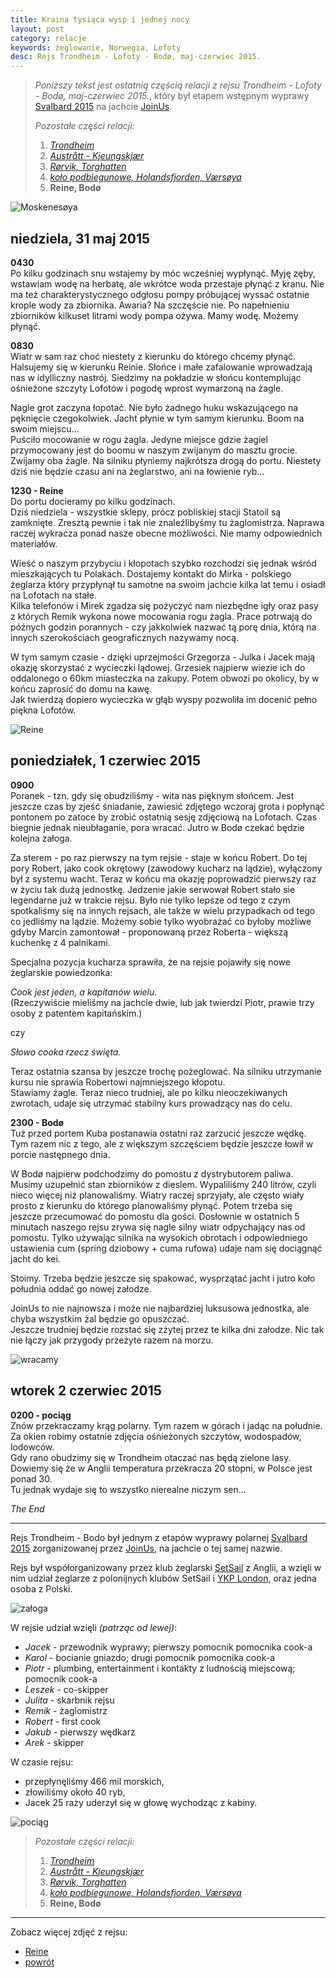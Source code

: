 ```yaml
---
title: Kraina tysiąca wysp i jednej nocy
layout: post
category: relacje
keywords: żeglowanie, Norwegia, Lofoty
desc: Rejs Trondheim - Lofoty - Bodø, maj-czerwiec 2015.
---
```


> *Poniższy tekst jest ostatnią częścią relacji z rejsu Trondheim - Lofoty - Bodø, maj-czerwiec 2015.*, który był etapem 
> wstępnym wyprawy [Svalbard 2015](http://svalbard.com.pl) na jachcie [JoinUs](http://joinus.eu).
>
> *Pozostałe części relacji:*
> 
> 1. *[Trondheim](/kraina-1000-wysp-i-1-nocy/)*
> 2. *[Austrått - Kjeungskjær](/kraina-1000-wysp-i-1-nocy-cz2/)*
> 3. *[Rørvik, Torghatten](/kraina-1000-wysp-i-1-nocy-cz3/)*
> 4. *[koło podbiegunowe, Holandsfjorden, Værsøya](/kraina-1000-wysp-i-1-nocy-cz4/)*
> 5. **Reine, Bodø**

![Moskenesøya](/img/2015/norwegia/moskenesoya.jpg)

## niedziela, 31 maj 2015
**0430**  
Po kilku godzinach snu wstajemy by móc wcześniej wypłynąć. Myję zęby, wstawiam wodę na herbatę, ale wkrótce woda przestaje płynąć z kranu. Nie ma też 
charakterystycznego odgłosu pompy próbującej wyssać ostatnie krople wody za zbiornika. Awaria? 
Na szczęście nie. Po napełnieniu zbiorników kilkuset litrami wody pompa ożywa. Mamy wodę. Możemy płynąć.

**0830**  
Wiatr w sam raz choć niestety z kierunku do którego chcemy płynąć. Halsujemy się w kierunku Reinie. Słońce i małe zafalowanie wprowadzają nas w idylliczny nastrój. 
Siedzimy na pokładzie w słońcu kontemplując ośnieżone szczyty Lofotów i pogodę wprost wymarzoną na żagle.  

Nagle grot zaczyna łopotać. Nie było żadnego huku wskazującego na pęknięcie czegokolwiek. Jacht płynie w tym samym kierunku. Boom na swoim miejscu...   
Puściło mocowanie w rogu żagla. Jedyne miejsce gdzie żagiel przymocowany jest do boomu w naszym zwijanym do masztu grocie.  
Zwijamy oba żagle. Na silniku płyniemy najkrótsza drogą do portu. Niestety dziś nie będzie czasu ani na żeglarstwo, ani na łowienie ryb...

**1230 - Reine**  
Do portu docieramy po kilku godzinach.  
Dziś niedziela - wszystkie sklepy, prócz pobliskiej stacji Statoil są zamknięte. Zresztą pewnie i tak nie znaleźlibyśmy tu żaglomistrza. Naprawa raczej wykracza ponad 
nasze obecne możliwości. Nie mamy odpowiednich materiałów.  

Wieść o naszym przybyciu i kłopotach szybko rozchodzi się jednak wśród mieszkających tu Polakach. Dostajemy kontakt do Mirka - polskiego żeglarza który przypłynął 
tu samotne na swoim jachcie kilka lat temu i osiadł na Lofotach na stałe.  
Kilka telefonów i Mirek zgadza się pożyczyć nam niezbędne igły oraz pasy z których Remik wykona nowe mocowania rogu żagla. Prace potrwają do późnych godzin 
porannych - czy jakkolwiek nazwać tą porę dnia, którą na innych szerokościach geograficznych nazywamy nocą.  

W tym samym czasie - dzięki uprzejmości Grzegorza - Julka i Jacek mają okazję skorzystać z wycieczki lądowej. Grzesiek najpierw wiezie ich do oddalonego o 60km 
miasteczka na zakupy. Potem obwozi po okolicy, by w końcu zaprosić do domu na kawę.  
Jak twierdzą dopiero wycieczka w głąb wyspy pozwoliła im docenić pełno piękna Lofotów.

![Reine](/img/2015/norwegia/reine.jpg)

## poniedziałek, 1 czerwiec 2015
**0900**  
Poranek - tzn. gdy się obudziliśmy - wita nas pięknym słońcem. Jest jeszcze czas by zjeść śniadanie, zawiesić zdjętego wczoraj grota i popłynąć pontonem po zatoce 
by zrobić ostatnią sesję zdjęciową na Lofotach.
Czas biegnie jednak nieubłaganie, pora wracać. Jutro w Bodø czekać będzie kolejna załoga.

Za sterem - po raz pierwszy na tym rejsie - staje w końcu Robert. Do tej pory Robert, jako cook okrętowy (zawodowy kucharz na lądzie), wyłączony był z systemu wacht. 
Teraz w końcu ma okazję poprowadzić pierwszy raz w życiu tak dużą jednostkę.
Jedzenie jakie serwował Robert stało sie legendarne już w trakcie rejsu. Było nie tylko lepsze od tego z czym spotkaliśmy się na innych rejsach, ale także w wielu 
przypadkach od tego co jedliśmy na lądzie. Możemy sobie tylko wyobrażać co byłoby możliwe gdyby Marcin zamontował - proponowaną przez Roberta - większą kuchenkę z 4 palnikami.  

Specjalna pozycja kucharza sprawiła, że na rejsie pojawiły się nowe żeglarskie powiedzonka:  

*Cook jest jeden, a kapitanów wielu.*   
(Rzeczywiście mieliśmy na jachcie dwie, lub jak twierdzi Piotr, prawie trzy osoby z patentem kapitańskim.)

czy  

*Słowo cooka rzecz święta.*

Teraz ostatnia szansa by jeszcze trochę pożeglować. Na silniku utrzymanie kursu nie sprawia Robertowi najmniejszego kłopotu.  
Stawiamy żagle. Teraz nieco trudniej, ale po kilku nieoczekiwanych zwrotach, udaje się utrzymać stabilny kurs prowadzący nas do celu.  

**2300 - Bodø**  
Tuż przed portem Kuba postanawia ostatni raz zarzucić jeszcze wędkę. Tym razem nic z tego, ale z większym szczęściem będzie jeszcze łowił w porcie następnego dnia.

W Bodø najpierw podchodzimy do pomostu z dystrybutorem paliwa. Musimy uzupełnić stan zbiorników z dieslem. Wypaliliśmy 240 litrów, czyli nieco więcej niż planowaliśmy. Wiatry 
raczej sprzyjały, ale często wiały prosto z kierunku do którego planowaliśmy płynąć.
Potem trzeba się jeszcze przecumować do pomostu dla gości. Dosłownie w ostatnich 5 minutach naszego rejsu zrywa się nagle silny wiatr odpychający nas od pomostu. Tylko 
używając silnika na wysokich obrotach i odpowiedniego ustawienia cum (spring dziobowy + cuma rufowa) udaje nam się dociągnąć jacht do kei.  

Stoimy. Trzeba będzie jeszcze się spakować, wysprzątać jacht i jutro koło południa oddać go nowej załodze.  

JoinUs to nie najnowsza i może nie najbardziej luksusowa jednostka, ale chyba wszystkim żal będzie go opuszczać.  
Jeszcze trudniej będzie rozstać się zżytej przez 
te kilka dni załodze. Nic tak nie łączy jak przygody przeżyte razem na morzu.

![wracamy](/img/2015/norwegia/wracamy.jpg)

## wtorek 2 czerwiec 2015
**0200 - pociąg**  
Znów przekraczamy krąg polarny. Tym razem w górach i jadąc na południe. Za okien robimy ostatnie zdjęcia ośnieżonych szczytów, wodospadów, lodowców.  
Gdy rano obudzimy się w Trondheim otaczać nas będą zielone lasy. Dowiemy się że w Anglii temperatura przekracza 20 stopni, w Polsce jest ponad 30.  
Tu jednak wydaje się to wszystko nierealne niczym sen...

*The End*

-----------------------------------------------

Rejs Trondheim - Bodo był jednym z etapów wyprawy polarnej [Svalbard 2015](http://svalbard.com.pl/) 
zorganizowanej przez [JoinUs](http://joinus.eu/), na jachcie o tej samej nazwie.  

Rejs był współorganizowany przez klub żeglarski [SetSail](http://setsail.org.uk/) z Anglii, 
a wzięli w nim udział żeglarze z polonijnych klubów SetSail i [YKP London](http://www.ykplondyn.pl/), 
oraz jedna osoba z Polski.

![załoga](/img/2015/norwegia/zaloga.jpg)

W rejsie udział wzięli *(patrząc od lewej)*:  

* *Jacek* - przewodnik wyprawy; pierwszy  pomocnik pomocnika cook-a
* *Karol* - bocianie gniazdo; drugi pomocnik pomocnika cook-a
* *Piotr* - plumbing, entertainment i kontakty z ludnością miejscową; pomocnik cook-a
* *Leszek* - co-skipper
* *Julita* - skarbnik rejsu
* *Remik* - żaglomistrz
* *Robert* - first cook 
* *Jakub* - pierwszy wędkarz
* *Arek* - skipper

W czasie rejsu:  

* przepłynęliśmy 466 mil morskich, 
* złowiliśmy około 40 ryb, 
* Jacek 25 razy uderzył się w głowę wychodząc z kabiny.

![pociąg](/img/2015/norwegia/pociag.jpg)


> *Pozostałe części relacji:*
> 
> 1. *[Trondheim](/kraina-1000-wysp-i-1-nocy/)*
> 2. *[Austrått - Kjeungskjær](/kraina-1000-wysp-i-1-nocy-cz2/)*
> 3. *[Rørvik, Torghatten](/kraina-1000-wysp-i-1-nocy-cz3/)*
> 4. *[koło podbiegunowe, Holandsfjorden, Værsøya](/kraina-1000-wysp-i-1-nocy-cz4/)*
> 5. **Reine, Bodø**

----------------------------------

Zobacz więcej zdjęć z rejsu:

* [Reine](https://www.facebook.com/media/set/?set=a.10152849207916820.1073741844.672761819&type=1&l=00a4588f75)
* [powrót](https://www.facebook.com/media/set/?set=a.10152849213131820.1073741845.672761819&type=1&l=54b53222bd)